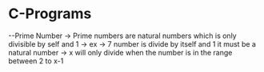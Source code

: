 # C-Programs

--Prime Number 
-> Prime numbers are natural numbers which is only divisible by self and 1 
-> ex -> 7 number is divide by itself and 1 it must be a natural number
-> x will only divide when the number is in the range between 2 to x-1
